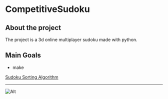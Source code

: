 # CompetitiveSudoku

## About the project
The project is a 3d online multiplayer sudoku made with python.

## Main Goals
* make 

[Sudoku Sorting Algorithm](https://stackoverflow.com/questions/45471152/how-to-create-a-sudoku-puzzle-in-python)

---
![Alt](https://repobeats.axiom.co/api/embed/7243d971ec643d4332e773b60286e3ac12439b1c.svg "Repobeats analytics image")
